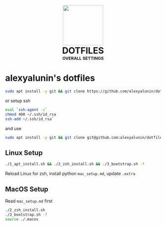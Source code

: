 <h1 align="center">
  <img src="https://img.icons8.com/plasticine/400/000000/more.png" width="130"><br>
  DOTFILES<br>
  <sup><sub><sup><sub>OVERALL SETTINGS</sub></sup></sub></sup>
</h1>


# alexyalunin's dotfiles

```bash
sudo apt install -y git && git clone https://github.com/alexyalunin/dotfiles.git && cd dotfiles
```
or setup ssh 
```bash
eval `ssh-agent -s`
chmod 400 ~/.ssh/id_rsa
ssh-add ~/.ssh/id_rsa` 
```
and use
```bash
sudo apt install -y git && git clone git@github.com:alexyalunin/dotfiles.git && cd dotfiles
```

## Linux Setup 

```bash
./1_apt_install.sh && ./2_zsh_install.sh && ./3_bootstrap.sh -f
```
Reload Linux for zsh, install python `mac_setup.md`, update `.extra`

## MacOS Setup 
Read `mac_setup.md` first

```bash
./2_zsh_install.sh 
./3_bootstrap.sh -f 
source ./.macos
